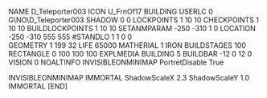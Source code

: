 NAME  D_Teleporter003
ICON U_FrnOf17
BUILDING
USERLC 0 G\NO\D_Teleporter003  SHADOW 0 0
LOCKPOINTS       1 10 10
CHECKPOINTS      1 10 10
BUILDLOCKPOINTS  1 10 10
SETANMPARAM -250 -310 1 0
LOCATION -250 -310 555 555
#STANDLO    1 1 0 0     
GEOMETRY 1 199 32
LIFE     65000
MATHERIAL 1 IRON
BUILDSTAGES 100
RECTANGLE    0 100 100 100
EXPLMEDIA BUILDING 5
BUILDBAR -12 0 12 0
VISION 0
NOALTINFO
INVISIBLEONMINIMAP
PortretDisable True

INVISIBLEONMINIMAP
IMMORTAL
ShadowScaleX 2.3
ShadowScaleY 1.0
IMMORTAL
[END]
